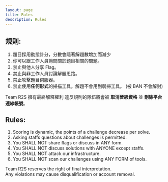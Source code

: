```yaml
---
layout: page
title: Rules
description: Rules
---
```

## 規則:
1. 題目採用動態計分，分數會隨著解題數增加而減少
2. 你可以跟工作人員詢問關於題目相關的問題。
3. 禁止與他人分享 Flag。
4. 禁止與非工作人員討論解題思路。
5. 禁止攻擊題目伺服器。
6. 禁止使用**任何形式**的掃描工具。解題不會用到弱掃工具。 (被 BAN 不會解封)

Team R2S 擁有最終解釋權利
違反規則的隊伍將會被 **取消晉級資格** 並 **刪除平台連線帳號**。

## Rules:
1. Scoring is dynamic, the points of a challenge decrease per solve.
2. Asking staffs questions about challenges is permitted.
3. You SHALL NOT share flags or discuss in ANY form.
4. You SHALL NOT discuss solutions with ANYONE except staffs.
5. You SHALL NOT attack our infrastructure.
6. You SHALL NOT scan our challenges using ANY FORM of tools.

Team R2S reserves the right of final interpretation.  
Any violations may cause disqualification or account removal.
